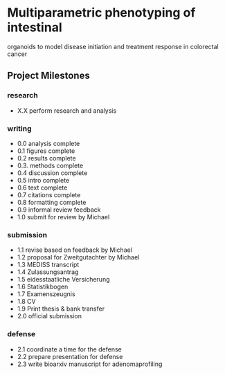 # Multiparametric phenotyping of intestinal
organoids to model disease initiation and
treatment response in colorectal cancer

## Project Milestones

### research
* X.X perform research and analysis

### writing
* 0.0 analysis complete
* 0.1 figures complete
* 0.2 results complete
* 0.3. methods complete
* 0.4 discussion complete
* 0.5 intro complete
* 0.6 text complete 
* 0.7 citations complete
* 0.8 formatting complete
* 0.9 informal review feedback
* 1.0 submit for review by Michael

### submission
* 1.1 revise based on feedback by Michael
* 1.2 proposal for Zweitgutachter by Michael
* 1.3 MEDISS transcript
* 1.4 Zulassungsantrag
* 1.5 eidesstaatliche Versicherung
* 1.6 Statistikbogen
* 1.7 Examenszeugnis
* 1.8 CV
* 1.9 Print thesis & bank transfer
* 2.0 official submission

### defense 
* 2.1 coordinate a time for the defense
* 2.2 prepare presentation for defense
* 2.3 write bioarxiv manuscript for adenomaprofiling
